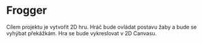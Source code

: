 # Frogger

Cílem projektu je vytvořit 2D hru. Hráč bude ovládat postavu žaby a bude se vyhýbat překážkám. Hra se bude vykreslovat v 2D Canvasu. 
